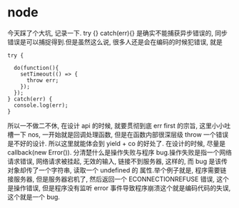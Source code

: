 # node

今天踩了个大坑, 记录一下. try {} catch(err){} 是确实不能捕获异步错误的, 同步错误是可以捕捉得到.但是虽然这么说, 很多人还是会在编码的时候犯错误, 就是
```
try {

  do(function(){
    setTimeout(() => {
      throw err;
    });
  });
} catch(err) {
  console.log(err);
}
```
所以一不做二不休, 在设计 api 的时候, 就要贯彻到底 err first 的宗旨, 这里小小吐槽一下 nos, 一开始就是回调处理函数, 但是在函数内部很深层级 throw 一个错误是不好的设计.
所以这里就能体会到 yield + co 的好处了.
在设计的时候, 尽量是 callback(new Error()).
分清楚什么是操作失败与程序 bug.操作失败是指一个网络请求错误, 网络请求被挂起, 无效的输入, 链接不到服务器, 这样的, 而 bug 是该传对象却传了一个字符串, 读取一个 undefined 的
属性.举个例子就是, 程序需要链接服务器, 但是服务器宕机了, 然后返回一个 ECONNECTIONREFUSE 错误, 这个是操作错误, 但是程序没有监听 error 事件导致程序崩溃这个就是编码代码的失误,
这个就是一个 bug.